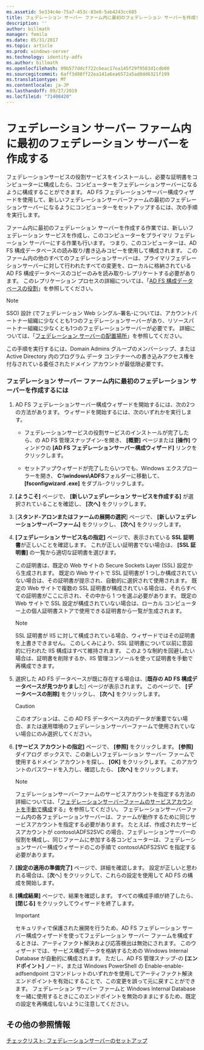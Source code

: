 ```yaml
---
ms.assetid: 5e334c4e-75a7-453c-83e8-5ab4243cc685
title: フェデレーション サーバー ファーム内に最初のフェデレーション サーバーを作成する
description: ''
author: billmath
manager: femila
ms.date: 05/31/2017
ms.topic: article
ms.prod: windows-server
ms.technology: identity-adfs
ms.author: billmath
ms.openlocfilehash: 09b577ddcf722c6eac17ea145f29f9583d1cdb00
ms.sourcegitcommit: 6aff3d88ff22ea141a6ea6572a5ad8dd6321f199
ms.translationtype: MT
ms.contentlocale: ja-JP
ms.lasthandoff: 09/27/2019
ms.locfileid: "71408420"
---
```

# <a name="create-the-first-federation-server-in-a-federation-server-farm"></a>フェデレーション サーバー ファーム内に最初のフェデレーション サーバーを作成する

フェデレーションサービスの役割サービスをインストールし、必要な証明書をコンピューターに構成したら、コンピューターをフェデレーションサーバーになるように構成することができます。 AD FS フェデレーションサーバー構成ウィザードを使用して、新しいフェデレーションサーバーファームの最初のフェデレーションサーバーになるようにコンピューターをセットアップするには、次の手順を実行します。  
  
ファーム内に最初のフェデレーション サーバーを作成する作業では、新しいフェデレーション サービスを作成し、このコンピューターをプライマリ フェデレーション サーバーにする作業も行います。 つまり、このコンピューターは、AD FS 構成データベースの読み取り\/書き込みコピーを使用して構成されます。 このファーム内の他のすべてのフェデレーションサーバーは、プライマリフェデレーションサーバーに対して行われたすべての変更を、ローカルに格納されている AD FS 構成データベースのコピーのみを読み取り\-レプリケートする必要があります。 このレプリケーション プロセスの詳細については、「[AD FS 構成データベースの役割](../../ad-fs/technical-reference/The-Role-of-the-AD-FS-Configuration-Database.md)」を参照してください。  
  
> [!NOTE]  
> SSO\) 設計 \(でフェデレーション Web シングル\-署名\-については、アカウントパートナー組織に少なくとも1つのフェデレーションサーバーがあり、リソースパートナー組織に少なくとも1つのフェデレーションサーバーが必要です。 詳細については、「[フェデレーション サーバーの配置場所](https://technet.microsoft.com/library/dd807127.aspx)」を参照してください。  
  
この手順を実行するには、Domain Admins グループのメンバーシップ、または Active Directory 内のプログラム データ コンテナーへの書き込みアクセス権を付与されている委任されたドメイン アカウントが最低限必要です。  
  
### <a name="to-create-the-first-federation-server-in-a-federation-server-farm"></a>フェデレーション サーバー ファーム内に最初のフェデレーション サーバーを作成するには  
  
1.  AD FS フェデレーションサーバー構成ウィザードを開始するには、次の2つの方法があります。 ウィザードを開始するには、次のいずれかを実行します。  
  
    -   フェデレーションサービスの役割サービスのインストールが完了したら、の AD FS 管理スナップイン\-を開き、 **[概要]** ページまたは **[操作]** ウィンドウの **[AD FS フェデレーションサーバー構成ウィザード]** リンクをクリックします。  
  
    -   セットアップウィザードが完了したらいつでも、Windows エクスプローラーを開き、 **C:\\windows\\ADFS**フォルダーに移動して、 **[fsconfigwizard .exe]** をダブル\-クリックします。  
  
2.  **[ようこそ]** ページで、 **[新しいフェデレーション サービスを作成する]** が選択されていることを確認し、 **[次へ]** をクリックします。  
  
3.  [**スタンド\-アロンまたはファームの展開の選択**] ページで、 **[新しいフェデレーションサーバーファーム]** をクリックし、 **[次へ]** をクリックします。  
  
4.  **[フェデレーション サービス名の指定]** ページで、表示されている **SSL 証明書**が正しいことを確認します。 これが正しい証明書でない場合は、 **[SSL 証明書]** の一覧から適切な証明書を選びます。  
  
    この証明書は、既定の Web サイトの Secure Sockets Layer \(SSL\) 設定から生成されます。 既定の Web サイトで SSL 証明書が 1 つしか構成されていない場合は、その証明書が提示され、自動的に選択されて使用されます。 既定の Web サイトで複数の SSL 証明書が構成されている場合は、それらすべての証明書がここに示され、その中から 1 つを選ぶ必要があります。 既定の Web サイトで SSL 設定が構成されていない場合は、ローカル コンピューター上の個人証明書ストアで使用できる証明書から一覧が生成されます。  
  
    > [!NOTE]  
    > SSL 証明書が IIS に対して構成されている場合、ウィザードではその証明書を上書きできません。 このしくみにより、SSL 証明書について以前に意図的に行われた IIS 構成はすべて維持されます。 このような制約を回避したい場合は、証明書を削除するか、IIS 管理コンソールを使って証明書を手動で再構成できます。  
  
5.  選択した AD FS データベースが既に存在する場合は、[**既存の AD FS 構成データベースが見つかりまし**た] ページが表示されます。 このページで、 **[データベースの削除]** をクリックし、 **[次へ]** をクリックします。  
  
    > [!CAUTION]  
    > このオプションは、この AD FS データベース内のデータが重要でない場合、または運用環境のフェデレーションサーバーファームで使用されていない場合にのみ選択してください。  
  
6.  **[サービス アカウントの指定]** ページで、 **[参照]** をクリックします。 **[参照]** ダイアログ ボックスで、この新しいフェデレーション サーバー ファームで使用するドメイン アカウントを探し、 **[OK]** をクリックします。 このアカウントのパスワードを入力し、確認したら、 **[次へ]** をクリックします。  
  
    > [!NOTE]  
    > フェデレーションサーバーファームのサービスアカウントを指定する方法の詳細については、「[フェデレーションサーバーファームのサービスアカウントを手動で構成](Manually-Configure-a-Service-Account-for-a-Federation-Server-Farm.md)する」を参照してください。 フェデレーションサーバーファーム内の各フェデレーションサーバーは、ファームが動作するために同じサービスアカウントを指定する必要があります。 たとえば、作成されたサービスアカウントが contoso\\ADFS2SVC の場合、フェデレーションサーバーの役割を構成し、同じファームに参加する各コンピューターは、フェデレーションサーバー構成ウィザードのこの手順で contoso\\ADFS2SVC を指定する必要があります。  
  
7.  **[設定の適用の準備完了]** ページで、詳細を確認します。 設定が正しいと思われる場合は、[**次**へ] をクリックして、これらの設定を使用して AD FS の構成を開始します。  
  
8.  **[構成結果]** ページで、結果を確認します。 すべての構成手順が終了したら、 **[閉じる]**  をクリックしてウィザードを終了します。  
  
    > [!IMPORTANT]  
    > セキュリティで保護された展開を行うため、AD FS フェデレーション サーバー構成ウィザードを使ってフェデレーション サーバー ファームを構成するときは、アーティファクト解決および応答検出は無効にされます。 このウィザードでは、サービス構成データを格納するための Windows Internal Database が自動的に構成されます。 ただし、AD FS 管理スナップ\-の **[エンドポイント]** ノード、または Windows PowerShell の Enable\-enable-adfsendpoint コマンドレットのいずれかを使用してアーティファクト解決エンドポイントを有効にすることで、この変更を誤って元に戻すことができます。 フェデレーション サーバー ファームと Windows Internal Database を一緒に使用するときにこのエンドポイントを無効のままにするため、既定の設定を再構成しないように注意してください。  
  
## <a name="additional-references"></a>その他の参照情報  
[チェックリスト: フェデレーションサーバーのセットアップ](Checklist--Setting-Up-a-Federation-Server.md)  
  

